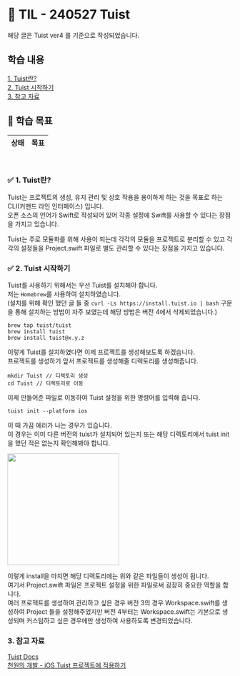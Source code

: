 # 📝 TIL - 240527 Tuist

해당 글은 Tuist ver4 를 기준으로 작성되었습니다.</br>

## 학습 내용
[1. Tuist란?](#-1-Tuist란?)</br>
[2. Tuist 시작하기](#-2-Tuist-시작하기)</br>
[3. 참고 자료](#3-참고-자료)</br>

## 🎯 학습 목표
|상태|목표|
|---|---|

</br>

### ✅ 1. Tuist란?
Tuist는 프로젝트의 생성, 유지 관리 및 상호 작용을 용이하게 하는 것을 목표로 하는 CLI(커맨드 라인 인터페이스) 입니다.</br>
오픈 소스의 언어가 Swift로 작성되어 있어 각종 설정에 Swift를 사용할 수 있다는 장점을 가지고 있습니다.</br>

Tuist는 주로 모듈화를 위해 사용이 되는데 각각의 모듈을 프로젝트로 분리할 수 있고 각각의 설정들을 Project.swift 파일로 별도 관리할 수 있다는 장점을 가지고 있습니다.</br>

### ✅ 2. Tuist 시작하기
Tuist를 사용하기 위해서는 우선 Tuist를 설치해야 합니다.</br>
저는 `Homebrew`를 사용하여 설치하였습니다.</br>
(설치를 위해 확인 했던 글 들 중 ```curl -Ls https://install.tuist.io | bash``` 구문을 통해 설치하는 방법이 자주 보였는데 해당 방법은 버전 4에서 삭제되었습니다.)</br>

```
brew tap tuist/tuist
brew install tuist
brew install tuist@x.y.z
```

이렇게 Tuist를 설치하였다면 이제 프로젝트를 생성해보도록 하겠습니다.</br>
프로젝트를 생성하기 앞서 프로젝트를 생성해줄 디렉토리를 생성해줍니다.</br>

```
mkdir Tuist // 디렉토리 생성
cd Tuist // 디렉토리로 이동
```

이제 만들어준 파일로 이동하여 Tuist 설정을 위한 명령어를 입력해 줍니다.</br>

```
tuist init --platform ios
```

이 때 가끔 에러가 나는 경우가 있습니다.</br>
이 경우는 이미 다른 버전의 tuist가 설치되어 있는지 또는 해당 디렉토리에서 tuist init을 했던 적은 없는지 확인해봐야 합니다.</br>

<img src = "" width = "250"/></br>

이렇게 install을 마치면 해당 디렉토리에는 위와 같은 파일들이 생성이 됩니다.</br>
여기서 Project.swift 파일은 프로젝트 설정을 위한 파일로써 굉장히 중요한 역할을 합니다.</br>
여러 프로젝트를 생성하여 관리하고 싶은 경우 버전 3의 경우 Workspace.swift를 생성하여 Project 들을 설정해주었지만 버전 4부터는 Workspace.swift는 기본으로 생성되며 커스텀하고 싶은 경우에만 생성하여 사용하도록 변경되었습니다.</br>

### 3. 참고 자료
[Tuist Docs](https://docs.tuist.io/)</br>
[천원의 개발 - iOS Tuist 프로젝트에 적용하기](https://1000one.tistory.com/79)</br>
